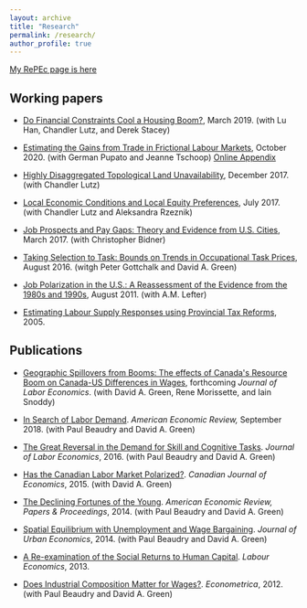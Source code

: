 ```yaml
---
layout: archive
title: "Research"
permalink: /research/
author_profile: true
---
```


[My RePEc page is here](https://ideas.repec.org/f/psa1145.html)

## Working papers

- [Do Financial Constraints Cool a Housing Boom?](http://ben-sand.github.io/files/MortgageInsuranceCanada-03022019.pdf), March 2019. (with Lu Han, Chandler Lutz, and Derek Stacey)

- [Estimating the Gains from Trade in Frictional Labour Markets](http://ben-sand.github.io/files/PTS-V21EJrr.pdf), October 2020. (with German Pupato and Jeanne Tschoop) [Online Appendix](http://ben-sand.github.io/files/oneline_for_v21EJrr.pdf)

- [Highly Disaggregated Topological Land Unavailability](https://chandlerlutz.github.io/pdf/land-unavailability.pdf), December 2017. (with Chandler Lutz)

- [Local Economic Conditions and Local Equity Preferences](https://papers.ssrn.com/sol3/papers.cfm?abstract_id=2912419), July 2017. (with Chandler Lutz and Aleksandra Rzeznik)

- [Job Prospects and Pay Gaps: Theory and Evidence from U.S. Cities](http://ben-sand.github.io/files/BidnerSand_Mar17.pdf), March 2017. (with Christopher Bidner)

- [Taking Selection to Task: Bounds on Trends in Occupational Task Prices](http://dept.econ.yorku.ca/~bmsand/TPT_v10.pdf),  August 2016. (witgh Peter Gottchalk and David A. Green)

- [Job Polarization in the U.S.: A Reassessment of the Evidence from the 1980s and 1990s](http://ideas.repec.org/p/usg/econwp/201103.html), August 2011. (with A.M. Lefter)

- [Estimating Labour Supply Responses using Provincial Tax Reforms](http://ben-sand.github.io/files/ProvincialTaxReforms-Sand.pdf), 2005.

## Publications

- [Geographic Spillovers from Booms: The effects of Canada's Resource Boom on Canada-US Differences in Wages](http://ben-sand.github.io/files/GSB-V5.pdf), forthcoming *Journal of Labor Economics*. (with David A. Green, Rene Morissette, and Iain Snoddy)

- [In Search of Labor Demand](https://www.aeaweb.org/articles?id=10.1257/aer.20141374&&from=f). *American Economic Review,* September 2018. (with Paul Beaudry and David A. Green)

- [The Great Reversal in the Demand for Skill and Cognitive Tasks](http://www.journals.uchicago.edu/doi/10.1086/682347). *Journal of Labor Economics*, 2016.  (with Paul Beaudry and David A. Green)

- [Has the Canadian Labor Market Polarized?](http://onlinelibrary.wiley.com/doi/10.1111/caje.12145/abstract). *Canadian Journal of Economics*, 2015. (with David A. Green)

- [The Declining Fortunes of the Young](https://www.aeaweb.org/articles.php?doi=10.1257/aer.104.5.381). *American Economic Review, Papers & Proceedings*, 2014. (with Paul Beaudry and David A. Green)

- [Spatial Equilibrium with Unemployment and Wage Bargaining](http://www.sciencedirect.com/science/article/pii/S0094119013000788). *Journal of Urban Economics*, 2014. (with Paul Beaudry and David A. Green)

- [A Re-examination of the Social Returns to Human Capital](http://www.sciencedirect.com/science/article/pii/S0927537113000791). *Labour Economics*, 2013. 

- [Does Industrial Composition Matter for Wages?](http://onlinelibrary.wiley.com/doi/10.3982/ECTA8659/abstract). *Econometrica*, 2012. (with Paul Beaudry and David A. Green)
